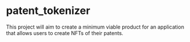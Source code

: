 # patent_tokenizer
This project will aim to create a minimum viable product for an application that allows users to create NFTs of their patents. 
